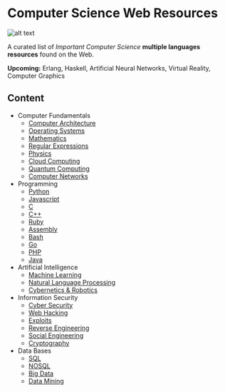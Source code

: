 # Computer Science Web Resources

![alt text](https://i.imgur.com/yuAUJtQ.png "")

A curated list of *Important Computer Science* **multiple languages resources** found on the Web.

**Upcoming:** Erlang, Haskell, Artificial Neural Networks, Virtual Reality, Computer Graphics

## Content

- Computer Fundamentals
  - [Computer Architecture](https://github.com/the-akira/computer_science_web_resources/blob/master/db/computer_architecture.md)
  - [Operating Systems](https://github.com/the-akira/computer_science_web_resources/blob/master/db/operating_systems.md)
  - [Mathematics](https://github.com/the-akira/computer_science_web_resources/blob/master/db/mathematics.md)
  - [Regular Expressions](https://github.com/the-akira/computer_science_web_resources/blob/master/db/regular_expressions.md)
  - [Physics](https://github.com/the-akira/computer_science_web_resources/blob/master/db/physics.md)
  - [Cloud Computing](https://github.com/the-akira/computer_science_web_resources/blob/master/db/cloud_computing.md)
  - [Quantum Computing](https://github.com/the-akira/computer_science_web_resources/blob/master/db/quantum_computing.md)
  - [Computer Networks](https://github.com/the-akira/computer_science_web_resources/blob/master/db/computer_networks.md)
- Programming
  - [Python](https://github.com/the-akira/computer_science_web_resources/blob/master/db/python.md)
  - [Javascript](https://github.com/the-akira/computer_science_web_resources/blob/master/db/javascript.md)
  - [C](https://github.com/the-akira/computer_science_web_resources/blob/master/db/c.md)
  - [C++](https://github.com/the-akira/computer_science_web_resources/blob/master/db/cpp.md)
  - [Ruby](https://github.com/the-akira/computer_science_web_resources/blob/master/db/ruby.md)
  - [Assembly](https://github.com/the-akira/computer_science_web_resources/blob/master/db/assembly.md)
  - [Bash](https://github.com/the-akira/computer_science_web_resources/blob/master/db/bash.md)
  - [Go](https://github.com/the-akira/computer_science_web_resources/blob/master/db/go.md)
  - [PHP](https://github.com/the-akira/computer_science_web_resources/blob/master/db/php.md)
  - [Java](https://github.com/the-akira/computer_science_web_resources/blob/master/db/java.md)
- Artificial Intelligence
  - [Machine Learning](https://github.com/the-akira/computer_science_web_resources/blob/master/db/machine_learning.md)
  - [Natural Language Processing](https://github.com/the-akira/computer_science_web_resources/blob/master/db/natural_language_processing.md)
  - [Cybernetics & Robotics](https://github.com/the-akira/computer_science_web_resources/blob/master/db/cybernetics_and_robotics.md)
- Information Security
  - [Cyber Security](https://github.com/the-akira/computer_science_web_resources/blob/master/db/cyber_security.md)
  - [Web Hacking](https://github.com/the-akira/computer_science_web_resources/blob/master/db/web_hacking.md)
  - [Exploits](https://github.com/the-akira/computer_science_web_resources/blob/master/db/exploits.md) 
  - [Reverse Engineering](https://github.com/the-akira/computer_science_web_resources/blob/master/db/reverse_engineering.md)
  - [Social Engineering](https://github.com/the-akira/computer_science_web_resources/blob/master/db/social_engineering.md)
  - [Cryptography](https://github.com/the-akira/computer_science_web_resources/blob/master/db/cryptography.md)
- Data Bases
  - [SQL](https://github.com/the-akira/computer_science_web_resources/blob/master/db/sql.md)
  - [NOSQL](https://github.com/the-akira/computer_science_web_resources/blob/master/db/nosql.md)
  - [Big Data](https://github.com/the-akira/computer_science_web_resources/blob/master/db/big_data.md)
  - [Data Mining](https://github.com/the-akira/computer_science_web_resources/blob/master/db/data_mining.md)

